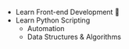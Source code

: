 * Learn Front-end Development :tada:
* Learn Python Scripting
  * Automation
  * Data Structures & Algorithms
